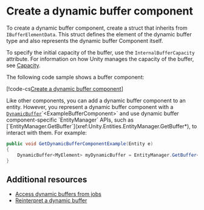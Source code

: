# Create a dynamic buffer component

To create a dynamic buffer component, create a struct that inherits from `IBufferElementData`. This struct defines the element of the dynamic buffer type and also represents the dynamic buffer Component itself.

To specify the initial capacity of the buffer, use the `InternalBufferCapacity` attribute. For information on how Unity manages the capacity of the buffer, see [Capacity](components-buffer-introducing.md).

The following code sample shows a buffer component:

[!code-cs[Create a dynamic buffer component](../DocCodeSamples.Tests/CreateComponentExamples.cs#buffer)]

Like other components, you can add a dynamic buffer component to an entity. However, you represent a dynamic buffer component with a [`DynamicBuffer`](xref:Unity.Entities.DynamicBuffer`1)`<ExampleBufferComponent>` and use dynamic buffer component-specific `EntityManager` APIs, such as [`EntityManager.GetBuffer<T>`](xref:Unity.Entities.EntityManager.GetBuffer*), to interact with them. For example:

```c#
public void GetDynamicBufferComponentExample(Entity e)
{
	DynamicBuffer<MyElement> myDynamicBuffer = EntityManager.GetBuffer<MyElement>(e);
}
```

## Additional resources

* [Access dynamic buffers from jobs](components-buffer-jobs.md)
* [Reinterpret a dynamic buffer](components-buffer-reinterpret.md)